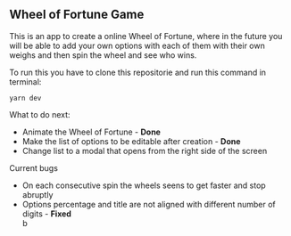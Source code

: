 <h2>Wheel of Fortune Game</h2>

This is an app to create a online Wheel of Fortune, where in the future you will be able to add your own options with each of them with their own weighs and then spin the wheel and see who wins.

To run this you have to clone this repositorie and run this command in terminal:
```
yarn dev
```

<span>What to do next:</span>
<ul>
  <li>Animate the Wheel of Fortune - <b>Done</b></li>
  <li>Make the list of options to be editable after creation - <b>Done</b></li>
  <li>Change list to a modal that opens from the right side of the screen</li>
</ul>

<span>Current bugs</span>
<ul>
  <li>On each consecutive spin the wheels seens to get faster and stop abruptly <b></b></li>
  <li>Options percentage and title are not aligned with different number of digits - <b>Fixed</b></li>b
</ul>
